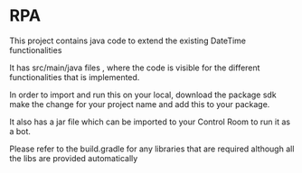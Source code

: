 # RPA
This project contains java code to extend the existing DateTime functionalities

It has src/main/java files , where the code is visible for the different functionalities that is implemented.

In order to import and run this on your local, download the package sdk make the change for your project name 
and add this to your package.

It also has a jar file which can be imported to your Control Room to run it as a bot.

Please refer to the build.gradle for any libraries that are required although all the libs are provided automatically

